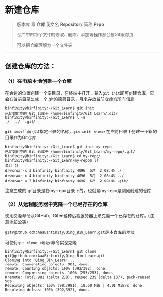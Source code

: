 # 新建仓库

> 版本库  即  **仓库**  英文名  **Repository** 简称  **Pepo**
>
> 仓库中的每个文件的修改、删除、添加等操作都会被Git跟踪到
>
> 可以把仓库理解为一个文件夹

------

## 创建仓库的方法：

### （1）在电脑本地创建一个仓库

在合适的位置创建一个空目录，在终端中打开，输入`git init`即可创建仓库，它会在当前目录生成一个.git的隐藏目录，用来存放当前仓库的所有信息

```shell
binfinity@binfinity:~/Git_Learn$ git init
已初始化空的 Git 仓库于 /home/binfinity/Git_Learn/.git/
binfinity@binfinity:~/Git_Learn$ l -a
./  ../  .git/
```

`git init`后面可以指定目录的名称，`git init <name>`在当前目录下创建一个新的目录作为Git仓库

```shell
binfinity@binfinity:~/Git_Learn$ git init my-repo
已初始化空的 Git 仓库于 /home/binfinity/Git_Learn/my-repo/.git/
binfinity@binfinity:~/Git_Learn$ cd my-repo/
binfinity@binfinity:~/Git_Learn/my-repo$ ll
总计 12
drwxrwxr-x 3 binfinity binfinity 4096  5月  2 08:45 ./
drwxrwxr-x 4 binfinity binfinity 4096  5月  2 08:45 ../
drwxrwxr-x 7 binfinity binfinity 4096  5月  2 08:45 .git/
```

注意生成的.git目录是在my-repo目录下的，也就是my-repo是刚刚创建的仓库

### （2）从远程服务器中克隆一个已经存在的仓库

使用克隆命令从GitHub、Gitee这种远程服务器上来克隆一个已存在的仓库。(注意添加公钥)

`git@github.com:AaaBinfinity/Qing_Bin_Learn.git`是本仓库的地址

可使用`git clone <地址>`命令实现克隆

```shell
binfinity@binfinity:~/Git_Learn$ git clone git@github.com:AaaBinfinity/Qing_Bin_Learn.git
Cloning into 'Qing_Bin_Learn'...
remote: Enumerating objects: 981, done.
remote: Counting objects: 100% (392/392), done.
remote: Compressing objects: 100% (253/253), done.
Rremote: Total 981 (delta 228), reused 239 (delta 137), pack-reused 589
Receiving objects: 100% (981/981), 18.60 MiB | 4.01 MiB/s, done.
Resolving deltas: 100% (392/392), done.
```

